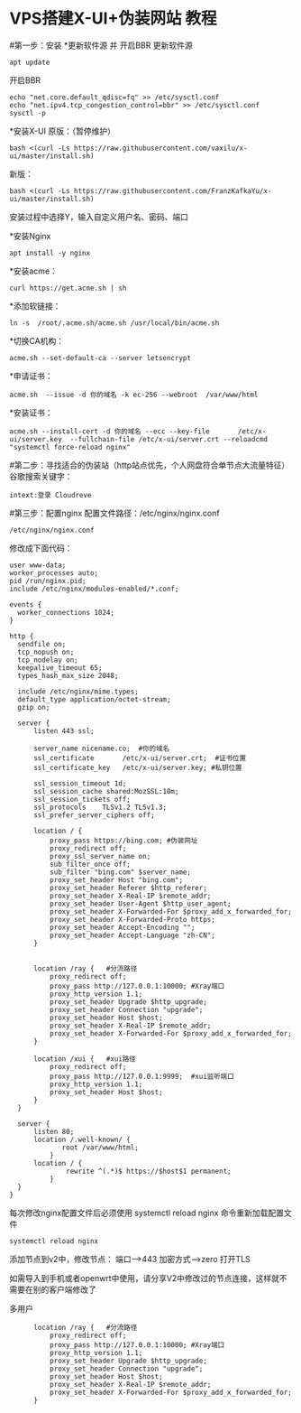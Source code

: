 # VPS搭建X-UI+伪装网站 教程

#第一步：安装
 *更新软件源 并 开启BBR
  更新软件源
  ```shell
  apt update
  ```
  开启BBR
  ```shell
  echo "net.core.default_qdisc=fq" >> /etc/sysctl.conf
  echo "net.ipv4.tcp_congestion_control=bbr" >> /etc/sysctl.conf
  sysctl -p
  ```
  
  *安装X-UI
  原版：（暂停维护）
  ```shell
  bash <(curl -Ls https://raw.githubusercontent.com/vaxilu/x-ui/master/install.sh)
  ```
  新版：
  ```shell
  bash <(curl -Ls https://raw.githubusercontent.com/FranzKafkaYu/x-ui/master/install.sh)
  ```
  
  安装过程中选择Y，输入自定义用户名、密码、端口
  
  *安装Nginx
  ```shell
  apt install -y nginx
  ```
  
  *安装acme：
  ```shell
  curl https://get.acme.sh | sh
  ```
  
  *添加软链接：
  ```shell
  ln -s  /root/.acme.sh/acme.sh /usr/local/bin/acme.sh
  ```
  
  *切换CA机构： 
  ```shell
  acme.sh --set-default-ca --server letsencrypt
  ```
  
  *申请证书： 
  ```shell
  acme.sh  --issue -d 你的域名 -k ec-256 --webroot  /var/www/html
  ```
  
  *安装证书：
  ```shell
  acme.sh --install-cert -d 你的域名 --ecc --key-file       /etc/x-ui/server.key  --fullchain-file /etc/x-ui/server.crt --reloadcmd     "systemctl force-reload nginx"
  ```
  
 #第二步：寻找适合的伪装站（http站点优先，个人网盘符合单节点大流量特征）
  谷歌搜索关键字：
  ```shell
  intext:登录 Cloudreve
  ```
  
 #第三步：配置nginx
  配置文件路径：/etc/nginx/nginx.conf
  ```shell
  /etc/nginx/nginx.conf
  ```
  修改成下面代码：
  ```shell
  user www-data;
worker_processes auto;
pid /run/nginx.pid;
include /etc/nginx/modules-enabled/*.conf;

events {
    worker_connections 1024;
}

http {
    sendfile on;
    tcp_nopush on;
    tcp_nodelay on;
    keepalive_timeout 65;
    types_hash_max_size 2048;

    include /etc/nginx/mime.types;
    default_type application/octet-stream;
    gzip on;

    server {
        listen 443 ssl;
        
        server_name nicename.co;  #你的域名
        ssl_certificate       /etc/x-ui/server.crt;  #证书位置
        ssl_certificate_key   /etc/x-ui/server.key; #私钥位置
        
        ssl_session_timeout 1d;
        ssl_session_cache shared:MozSSL:10m;
        ssl_session_tickets off;
        ssl_protocols    TLSv1.2 TLSv1.3;
        ssl_prefer_server_ciphers off;

        location / {
            proxy_pass https://bing.com; #伪装网址
            proxy_redirect off;
            proxy_ssl_server_name on;
            sub_filter_once off;
            sub_filter "bing.com" $server_name;
            proxy_set_header Host "bing.com";
            proxy_set_header Referer $http_referer;
            proxy_set_header X-Real-IP $remote_addr;
            proxy_set_header User-Agent $http_user_agent;
            proxy_set_header X-Forwarded-For $proxy_add_x_forwarded_for;
            proxy_set_header X-Forwarded-Proto https;
            proxy_set_header Accept-Encoding "";
            proxy_set_header Accept-Language "zh-CN";
        }


        location /ray {   #分流路径
            proxy_redirect off;
            proxy_pass http://127.0.0.1:10000; #Xray端口
            proxy_http_version 1.1;
            proxy_set_header Upgrade $http_upgrade;
            proxy_set_header Connection "upgrade";
            proxy_set_header Host $host;
            proxy_set_header X-Real-IP $remote_addr;
            proxy_set_header X-Forwarded-For $proxy_add_x_forwarded_for;
        }
        
        location /xui {   #xui路径
            proxy_redirect off;
            proxy_pass http://127.0.0.1:9999;  #xui监听端口
            proxy_http_version 1.1;
            proxy_set_header Host $host;
        }
    }

    server {
        listen 80;
        location /.well-known/ {
               root /var/www/html;
            }
        location / {
                rewrite ^(.*)$ https://$host$1 permanent;
            }
    }
}
  ```
  每次修改nginx配置文件后必须使用 systemctl reload nginx 命令重新加载配置文件
   ```shell
   systemctl reload nginx
  ```
  
 添加节点到v2中，修改节点：
 端口——>443
 加密方式——>zero
 打开TLS

 如需导入到手机或者openwrt中使用，请分享V2中修改过的节点连接，这样就不需要在别的客户端修改了
 
 多用户
  ```shell
        location /ray {   #分流路径
            proxy_redirect off;
            proxy_pass http://127.0.0.1:10000; #Xray端口
            proxy_http_version 1.1;
            proxy_set_header Upgrade $http_upgrade;
            proxy_set_header Connection "upgrade";
            proxy_set_header Host $host;
            proxy_set_header X-Real-IP $remote_addr;
            proxy_set_header X-Forwarded-For $proxy_add_x_forwarded_for;
        }
  ```
 
